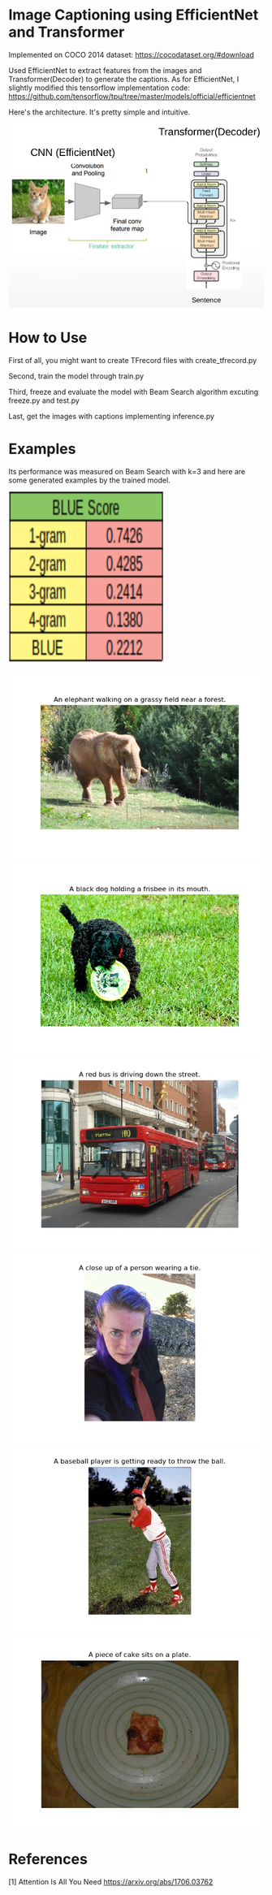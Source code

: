 # Image Captioning using EfficientNet and Transformer
Implemented on COCO 2014 dataset: https://cocodataset.org/#download

Used EfficientNet to extract features from the images and Transformer(Decoder) to generate the captions.
As for EfficientNet, I slightly modified this tensorflow implementation code: https://github.com/tensorflow/tpu/tree/master/models/official/efficientnet


Here's the architecture. It's pretty simple and intuitive.

![Image of Yaktocat](https://github.com/applecv3/image-captioning/blob/master/pictures/Screenshot%20from%202021-02-27%2000-12-26.png)

# How to Use
First of all, you might want to create TFrecord files with create_tfrecord.py

Second, train the model through train.py

Third, freeze and evaluate the model with Beam Search algorithm excuting freeze.py and test.py

Last, get the images with captions implementing inference.py

# Examples
Its performance was measured on Beam Search with k=3 and here are some generated examples by the trained model.

![Image of Yaktocat](https://github.com/applecv3/image-captioning/blob/master/pictures/Screenshot%20from%202021-02-27%2005-13-09.png)

![Image of Yaktocat](https://github.com/applecv3/image-captioning/blob/master/pictures/example1.jpg)
![Image of Yaktocat](https://github.com/applecv3/image-captioning/blob/master/pictures/example2.jpg)
![Image of Yaktocat](https://github.com/applecv3/image-captioning/blob/master/pictures/example3.jpg)
![Image of Yaktocat](https://github.com/applecv3/image-captioning/blob/master/pictures/example4.jpg)
![Image of Yaktocat](https://github.com/applecv3/image-captioning/blob/master/pictures/example5.jpg)
![Image of Yaktocat](https://github.com/applecv3/image-captioning/blob/master/pictures/example6.jpg)

# References
[1] Attention Is All You Need
https://arxiv.org/abs/1706.03762
